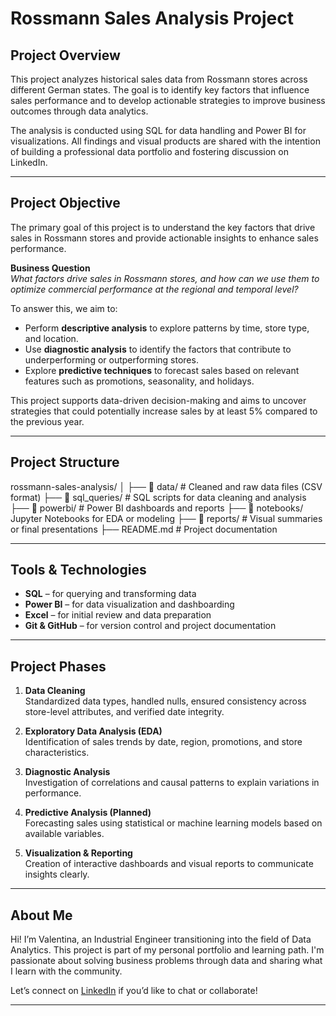 # Rossmann Sales Analysis Project

## Project Overview

This project analyzes historical sales data from Rossmann stores across different German states. The goal is to identify key factors that influence sales performance and to develop actionable strategies to improve business outcomes through data analytics.

The analysis is conducted using SQL for data handling and Power BI for visualizations. All findings and visual products are shared with the intention of building a professional data portfolio and fostering discussion on LinkedIn.

---

## Project Objective

The primary goal of this project is to understand the key factors that drive sales in Rossmann stores and provide actionable insights to enhance sales performance.

**Business Question**  
_What factors drive sales in Rossmann stores, and how can we use them to optimize commercial performance at the regional and temporal level?_

To answer this, we aim to:

- Perform **descriptive analysis** to explore patterns by time, store type, and location.
- Use **diagnostic analysis** to identify the factors that contribute to underperforming or outperforming stores.
- Explore **predictive techniques** to forecast sales based on relevant features such as promotions, seasonality, and holidays.

This project supports data-driven decision-making and aims to uncover strategies that could potentially increase sales by at least 5% compared to the previous year.

---

## Project Structure

rossmann-sales-analysis/
│
├── 📁 data/ # Cleaned and raw data files (CSV format)
├── 📁 sql_queries/ # SQL scripts for data cleaning and analysis
├── 📁 powerbi/ # Power BI dashboards and reports
├── 📁 notebooks/  Jupyter Notebooks for EDA or modeling
├── 📁 reports/ # Visual summaries or final presentations
├── README.md # Project documentation


---

## Tools & Technologies

- **SQL** – for querying and transforming data
- **Power BI** – for data visualization and dashboarding
- **Excel** – for initial review and data preparation
- **Git & GitHub** – for version control and project documentation

---

## Project Phases

1. **Data Cleaning**  
   Standardized data types, handled nulls, ensured consistency across store-level attributes, and verified date integrity.

2. **Exploratory Data Analysis (EDA)**  
   Identification of sales trends by date, region, promotions, and store characteristics.

3. **Diagnostic Analysis**  
   Investigation of correlations and causal patterns to explain variations in performance.

4. **Predictive Analysis (Planned)**  
   Forecasting sales using statistical or machine learning models based on available variables.

5. **Visualization & Reporting**  
   Creation of interactive dashboards and visual reports to communicate insights clearly.

---

## About Me

Hi! I’m Valentina, an Industrial Engineer transitioning into the field of Data Analytics. This project is part of my personal portfolio and learning path. I'm passionate about solving business problems through data and sharing what I learn with the community.

Let’s connect on [LinkedIn](https://www.linkedin.com/in/vparedess) if you’d like to chat or collaborate!

---




